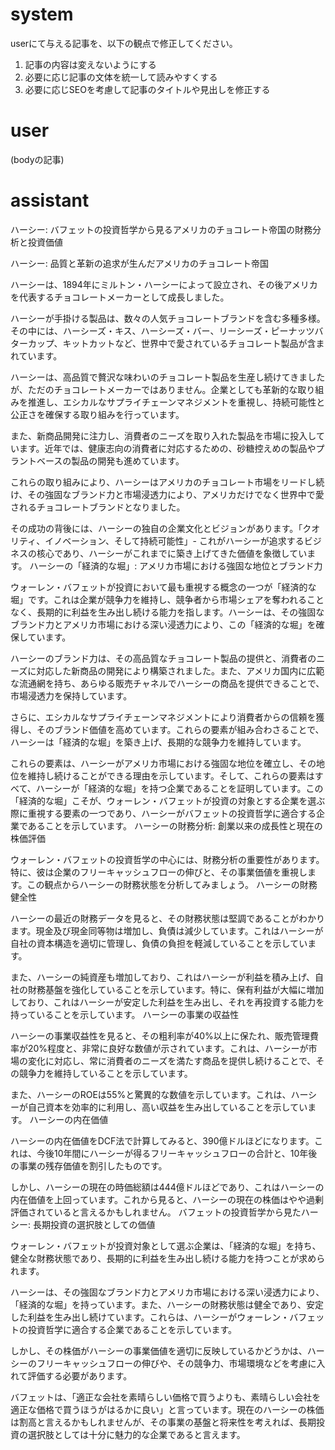 # system

userにて与える記事を、以下の観点で修正してください。
1. 記事の内容は変えないようにする
2. 必要に応じ記事の文体を統一して読みやすくする
3. 必要に応じSEOを考慮して記事のタイトルや見出しを修正する

# user

(bodyの記事)

# assistant

ハーシー: バフェットの投資哲学から見るアメリカのチョコレート帝国の財務分析と投資価値
 
ハーシー: 品質と革新の追求が生んだアメリカのチョコレート帝国
 
ハーシーは、1894年にミルトン・ハーシーによって設立され、その後アメリカを代表するチョコレートメーカーとして成長しました。

ハーシーが手掛ける製品は、数々の人気チョコレートブランドを含む多種多様。その中には、ハーシーズ・キス、ハーシーズ・バー、リーシーズ・ピーナッツバターカップ、キットカットなど、世界中で愛されているチョコレート製品が含まれています。

ハーシーは、高品質で贅沢な味わいのチョコレート製品を生産し続けてきましたが、ただのチョコレートメーカーではありません。企業としても革新的な取り組みを推進し、エシカルなサプライチェーンマネジメントを重視し、持続可能性と公正さを確保する取り組みを行っています。

また、新商品開発に注力し、消費者のニーズを取り入れた製品を市場に投入しています。近年では、健康志向の消費者に対応するための、砂糖控えめの製品やプラントベースの製品の開発も進めています。

これらの取り組みにより、ハーシーはアメリカのチョコレート市場をリードし続け、その強固なブランド力と市場浸透力により、アメリカだけでなく世界中で愛されるチョコレートブランドとなりました。

その成功の背後には、ハーシーの独自の企業文化とビジョンがあります。「クオリティ、イノベーション、そして持続可能性」- これがハーシーが追求するビジネスの核心であり、ハーシーがこれまでに築き上げてきた価値を象徴しています。
ハーシーの「経済的な堀」: アメリカ市場における強固な地位とブランド力
 
ウォーレン・バフェットが投資において最も重視する概念の一つが「経済的な堀」です。これは企業が競争力を維持し、競争者から市場シェアを奪われることなく、長期的に利益を生み出し続ける能力を指します。ハーシーは、その強固なブランド力とアメリカ市場における深い浸透力により、この「経済的な堀」を確保しています。

ハーシーのブランド力は、その高品質なチョコレート製品の提供と、消費者のニーズに対応した新商品の開発により構築されました。また、アメリカ国内に広範な流通網を持ち、あらゆる販売チャネルでハーシーの商品を提供できることで、市場浸透力を保持しています。

さらに、エシカルなサプライチェーンマネジメントにより消費者からの信頼を獲得し、そのブランド価値を高めています。これらの要素が組み合わさることで、ハーシーは「経済的な堀」を築き上げ、長期的な競争力を維持しています。

これらの要素は、ハーシーがアメリカ市場における強固な地位を確立し、その地位を維持し続けることができる理由を示しています。そして、これらの要素はすべて、ハーシーが「経済的な堀」を持つ企業であることを証明しています。この「経済的な堀」こそが、ウォーレン・バフェットが投資の対象とする企業を選ぶ際に重視する要素の一つであり、ハーシーがバフェットの投資哲学に適合する企業であることを示しています。
ハーシーの財務分析: 創業以来の成長性と現在の株価評価
 
ウォーレン・バフェットの投資哲学の中心には、財務分析の重要性があります。特に、彼は企業のフリーキャッシュフローの伸びと、その事業価値を重視します。この観点からハーシーの財務状態を分析してみましょう。
ハーシーの財務健全性
 
ハーシーの最近の財務データを見ると、その財務状態は堅調であることがわかります。現金及び現金同等物は増加し、負債は減少しています。これはハーシーが自社の資本構造を適切に管理し、負債の負担を軽減していることを示しています。

また、ハーシーの純資産も増加しており、これはハーシーが利益を積み上げ、自社の財務基盤を強化していることを示しています。特に、保有利益が大幅に増加しており、これはハーシーが安定した利益を生み出し、それを再投資する能力を持っていることを示しています。
ハーシーの事業の収益性
 
ハーシーの事業収益性を見ると、その粗利率が40%以上に保たれ、販売管理費率が20%程度と、非常に良好な数値が示されています。これは、ハーシーが市場の変化に対応し、常に消費者のニーズを満たす商品を提供し続けることで、その競争力を維持していることを示しています。

また、ハーシーのROEは55%と驚異的な数値を示しています。これは、ハーシーが自己資本を効率的に利用し、高い収益を生み出していることを示しています。
ハーシーの内在価値
 
ハーシーの内在価値をDCF法で計算してみると、390億ドルほどになります。これは、今後10年間にハーシーが得るフリーキャッシュフローの合計と、10年後の事業の残存価値を割引したものです。

しかし、ハーシーの現在の時価総額は444億ドルほどであり、これはハーシーの内在価値を上回っています。これから見ると、ハーシーの現在の株価はやや過剰評価されていると言えるかもしれません。
バフェットの投資哲学から見たハーシー: 長期投資の選択肢としての価値
 
ウォーレン・バフェットが投資対象として選ぶ企業は、「経済的な堀」を持ち、健全な財務状態であり、長期的に利益を生み出し続ける能力を持つことが求められます。

ハーシーは、その強固なブランド力とアメリカ市場における深い浸透力により、「経済的な堀」を持っています。また、ハーシーの財務状態は健全であり、安定した利益を生み出し続けています。これらは、ハーシーがウォーレン・バフェットの投資哲学に適合する企業であることを示しています。

しかし、その株価がハーシーの事業価値を適切に反映しているかどうかは、ハーシーのフリーキャッシュフローの伸びや、その競争力、市場環境などを考慮に入れて評価する必要があります。

バフェットは、「適正な会社を素晴らしい価格で買うよりも、素晴らしい会社を適正な価格で買うほうがはるかに良い」と言っています。現在のハーシーの株価は割高と言えるかもしれませんが、その事業の基盤と将来性を考えれば、長期投資の選択肢としては十分に魅力的な企業であると言えます。